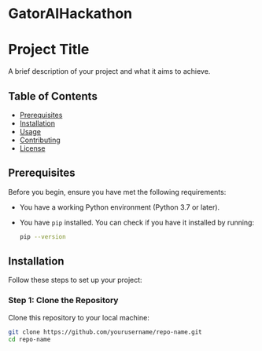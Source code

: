 # GatorAIHackathon


# Project Title

A brief description of your project and what it aims to achieve.

## Table of Contents

- [Prerequisites](#prerequisites)
- [Installation](#installation)
- [Usage](#usage)
- [Contributing](#contributing)
- [License](#license)

## Prerequisites

Before you begin, ensure you have met the following requirements:

- You have a working Python environment (Python 3.7 or later).
- You have `pip` installed. You can check if you have it installed by running:

    ```bash
    pip --version
    ```

## Installation

Follow these steps to set up your project:

### Step 1: Clone the Repository

Clone this repository to your local machine:

```bash
git clone https://github.com/yourusername/repo-name.git
cd repo-name
